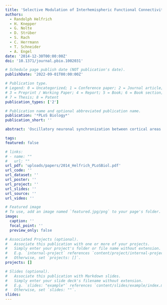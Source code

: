 ```yaml
---
title: 'Selective Modulation of Interhemispheric Functional Connectivity by HD-tACS Shapes Perception'
authors:
  - Randolph Helfrich
  - H. Knepper
  - G. Nolte
  - D. Strüber
  - S. Rach
  - C. Herrmann
  - T. Schneider
  - A. Engel
date: '2014-12-30T00:00:00Z'
doi: '10.1371/journal.pbio.1002031'

# Schedule page publish date (NOT publication's date).
publishDate: '2022-09-01T00:00:00Z'

# Publication type.
# Legend: 0 = Uncategorized; 1 = Conference paper; 2 = Journal article;
# 3 = Preprint / Working Paper; 4 = Report; 5 = Book; 6 = Book section;
# 7 = Thesis; 8 = Patent
publication_types: ['2']

# Publication name and optional abbreviated publication name.
publication: '*PLoS Biology*'
publication_short: ''

abstract: 'Oscillatory neuronal synchronization between cortical areas has been suggested to constitute a flexible mechanism to coordinate information flow in the human cerebral cortex. However, it remains unclear whether synchronized neuronal activity merely represents an epiphenomenon or whether it is causally involved in the selective gating of information. Here, we combined bilateral high-density transcranial alternating current stimulation (HD-tACS) at 40 Hz with simultaneous electroencephalographic (EEG) recordings to study immediate electrophysiological effects during the selective entrainment of oscillatory gamma-band signatures. We found that interhemispheric functional connectivity was modulated in a predictable, phase-specific way: In-phase stimulation enhanced synchronization, anti-phase stimulation impaired functional coupling. Perceptual correlates of these connectivity changes were found in an ambiguous motion task, which strongly support the functional relevance of long-range neuronal coupling. Additionally, our results revealed a decrease in oscillatory alpha power in response to the entrainment of gamma band signatures. This finding provides causal evidence for the antagonistic role of alpha and gamma oscillations in the parieto-occipital cortex and confirms that the observed gamma band modulations were physiological in nature. Our results demonstrate that synchronized cortical network activity across several spatiotemporal scales is essential for conscious perception and cognition.'

tags:
featured: false

# links:
# - name: ""
#   url: ""
url_pdf: 'uploads/papers/2014_Helfrich_PLoSBiol.pdf'
url_code: ''
url_dataset: ''
url_poster: ''
url_project: ''
url_slides: ''
url_source: ''
url_video: ''

# Featured image
# To use, add an image named `featured.jpg/png` to your page's folder.
image:
  caption: ''
  focal_point: ''
  preview_only: false

# Associated Projects (optional).
#   Associate this publication with one or more of your projects.
#   Simply enter your project's folder or file name without extension.
#   E.g. `internal-project` references `content/project/internal-project/index.md`.
#   Otherwise, set `projects: []`.
projects: []

# Slides (optional).
#   Associate this publication with Markdown slides.
#   Simply enter your slide deck's filename without extension.
#   E.g. `slides: "example"` references `content/slides/example/index.md`.
#   Otherwise, set `slides: ""`.
slides:
---
```

